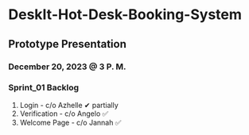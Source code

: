 # DeskIt-Hot-Desk-Booking-System

## Prototype Presentation
### December 20, 2023 @ 3 P. M.

### Sprint_01 Backlog
1. Login - c/o Azhelle ✔ partially
2. Verification - c/o Angelo ✅
3. Welcome Page - c/o Jannah ✅
